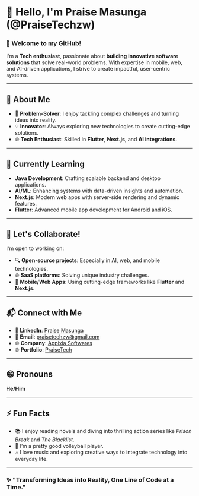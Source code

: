 # 👋 Hello, I'm Praise Masunga (@PraiseTechzw)  

### 🌟 Welcome to my GitHub!  
I'm a **Tech enthusiast**, passionate about **building innovative software solutions** that solve real-world problems. With expertise in mobile, web, and AI-driven applications, I strive to create impactful, user-centric systems.

---

## 🚀 About Me  
- 🔧 **Problem-Solver**: I enjoy tackling complex challenges and turning ideas into reality.  
- 💡 **Innovator**: Always exploring new technologies to create cutting-edge solutions.  
- 🌐 **Tech Enthusiast**: Skilled in **Flutter**, **Next.js**, and **AI integrations**.  

---

## 🌱 Currently Learning  
- **Java Development**: Crafting scalable backend and desktop applications.  
- **AI/ML**: Enhancing systems with data-driven insights and automation.  
- **Next.js**: Modern web apps with server-side rendering and dynamic features.  
- **Flutter**: Advanced mobile app development for Android and iOS.  

---

## 🤝 Let's Collaborate!  
I'm open to working on:  
- 🔍 **Open-source projects**: Especially in AI, web, and mobile technologies.  
- 🌐 **SaaS platforms**: Solving unique industry challenges.  
- 📱 **Mobile/Web Apps**: Using cutting-edge frameworks like **Flutter** and **Next.js**.  

---

## 📬 Connect with Me  
- 🌟 **LinkedIn**: [Praise Masunga](https://www.linkedin.com/in/praise-masunga)  
- 💌 **Email**: [praisetechzw@gmail.com](mailto:info@praisetech.xyz)  
- 🌐 **Company**: [Appixia Softwares](https://appixia.co.zw)
-  🌐 **Portfolio**: [PraiseTech](https://rb.gy/r68m7b)   

---

## 😄 Pronouns  
**He/Him**

---

## ⚡ Fun Facts  
- 📚 I enjoy reading novels and diving into thrilling action series like *Prison Break* and *The Blacklist*.  
- 🏐 I’m a pretty good volleyball player.  
- 🎶 I love music and exploring creative ways to integrate technology into everyday life.  

---

### ✨ "Transforming Ideas into Reality, One Line of Code at a Time."
